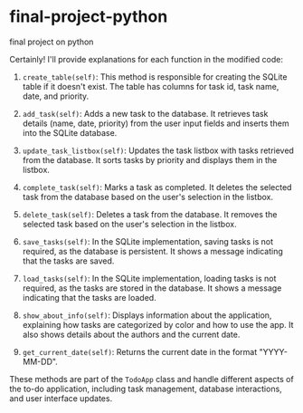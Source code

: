 # final-project-python
final project on python

Certainly! I'll provide explanations for each function in the modified code:

1. `create_table(self)`: This method is responsible for creating the SQLite table if it doesn't exist. The table has columns for task id, task name, date, and priority.

2. `add_task(self)`: Adds a new task to the database. It retrieves task details (name, date, priority) from the user input fields and inserts them into the SQLite database.

3. `update_task_listbox(self)`: Updates the task listbox with tasks retrieved from the database. It sorts tasks by priority and displays them in the listbox.

4. `complete_task(self)`: Marks a task as completed. It deletes the selected task from the database based on the user's selection in the listbox.

5. `delete_task(self)`: Deletes a task from the database. It removes the selected task based on the user's selection in the listbox.

6. `save_tasks(self)`: In the SQLite implementation, saving tasks is not required, as the database is persistent. It shows a message indicating that the tasks are saved.

7. `load_tasks(self)`: In the SQLite implementation, loading tasks is not required, as the tasks are stored in the database. It shows a message indicating that the tasks are loaded.

8. `show_about_info(self)`: Displays information about the application, explaining how tasks are categorized by color and how to use the app. It also shows details about the authors and the current date.

9. `get_current_date(self)`: Returns the current date in the format "YYYY-MM-DD".

These methods are part of the `TodoApp` class and handle different aspects of the to-do application, including task management, database interactions, and user interface updates.